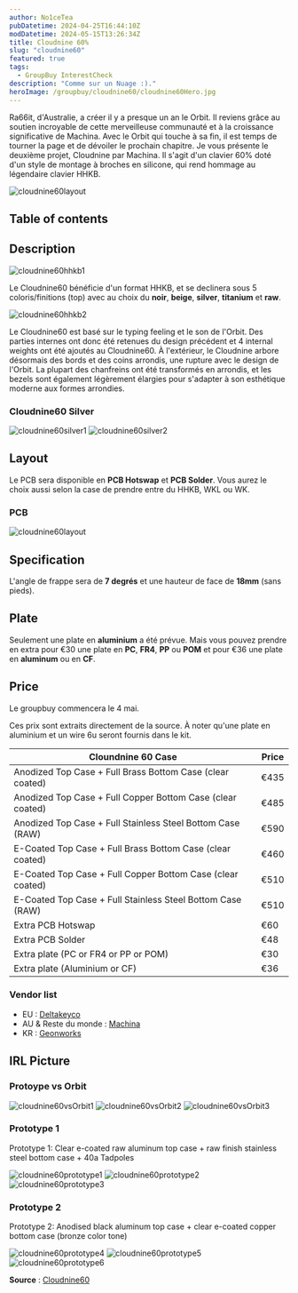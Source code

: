 ```yaml
---
author: No1ceTea
pubDatetime: 2024-04-25T16:44:10Z
modDatetime: 2024-05-15T13:26:34Z
title: Cloudnine 60%
slug: "cloudnine60"
featured: true
tags:
  - GroupBuy InterestCheck
description: "Comme sur un Nuage :)."
heroImage: /groupbuy/cloudnine60/cloudnine60Hero.jpg
---
```


Ra66it, d'Australie, a créer il y a presque un an le Orbit. Il reviens grâce au soutien incroyable de cette merveilleuse communauté et à la croissance significative de Machina.
Avec le Orbit qui touche à sa fin, il est temps de tourner la page et de dévoiler le prochain chapitre.
Je vous présente le deuxième projet, Cloudnine par Machina. Il s'agit d'un clavier 60% doté d'un style de montage à broches en silicone, qui rend hommage au légendaire clavier HHKB.

![cloudnine60layout](/groupbuy/cloudnine60/cloudnine60Presentation.jpg)

## Table of contents

## Description

![cloudnine60hhkb1](/groupbuy/cloudnine60/cloudnine60hhkb1.png)

Le Cloudnine60 bénéficie d'un format HHKB, et se declinera sous 5 coloris/finitions (top) avec au choix du **noir**, **beige**, **silver**, **titanium** et **raw**.

![cloudnine60hhkb2](/groupbuy/cloudnine60/cloudnine60hhkb2.jpg)

Le Cloudnine60 est basé sur le typing feeling et le son de l'Orbit. Des parties internes ont donc été retenues du design précédent et 4 internal weights ont été ajoutés au Cloudnine60.
À l'extérieur, le Cloudnine arbore désormais des bords et des coins arrondis, une rupture avec le design de l'Orbit. La plupart des chanfreins ont été transformés en arrondis, et les bezels sont également légèrement élargies pour s'adapter à son esthétique moderne aux formes arrondies.

### Cloudnine60 Silver

![cloudnine60silver1](/groupbuy/cloudnine60/cloudnine60silver1.jpg)
![cloudnine60silver2](/groupbuy/cloudnine60/cloudnine60silver2.jpg)

## Layout

Le PCB sera disponible en **PCB Hotswap** et **PCB Solder**. Vous aurez le choix aussi selon la case de prendre entre du HHKB, WKL ou WK.

### PCB

![cloudnine60layout](/groupbuy/cloudnine60/cloudnine60layout.jpg)

## Specification

L'angle de frappe sera de **7 degrés** et une hauteur de face de **18mm** (sans pieds).

## Plate

Seulement une plate en **aluminium** a été prévue. Mais vous pouvez prendre en extra pour €30 une plate en **PC**, **FR4**, **PP** ou **POM** et pour €36 une plate en **aluminum** ou en **CF**.

## Price

Le groupbuy commencera le 4 mai.

Ces prix sont extraits directement de la source. À noter qu'une plate en aluminium et un wire 6u seront fournis dans le kit.

| Cloundnine 60 Case                                         | Price |
| ---------------------------------------------------------- | ----- |
| Anodized Top Case + Full Brass Bottom Case (clear coated)  | €435  |
| Anodized Top Case + Full Copper Bottom Case (clear coated) | €485  |
| Anodized Top Case + Full Stainless Steel Bottom Case (RAW) | €590  |
| E-Coated Top Case + Full Brass Bottom Case (clear coated)  | €460  |
| E-Coated Top Case + Full Copper Bottom Case (clear coated) | €510  |
| E-Coated Top Case + Full Stainless Steel Bottom Case (RAW) | €510  |
| Extra PCB Hotswap                                          | €60   |
| Extra PCB Solder                                           | €48   |
| Extra plate (PC or FR4 or PP or POM)                       | €30   |
| Extra plate (Aluminium or CF)                              | €36   |

### Vendor list

- EU : [Deltakeyco](https://deltakeyco.com/collections/cloudnine-60/products/group-buy-cloudnine-60)
- AU & Reste du monde : [Machina](https://machina.mx/products/cloudnine)
- KR : [Geonworks](https://geon.works/products/gb-cloud-nine)

## IRL Picture

### Protoype vs Orbit

![cloudnine60vsOrbit1](/groupbuy/cloudnine60/cloudnine60vsOrbit1.jpg)
![cloudnine60vsOrbit2](/groupbuy/cloudnine60/cloudnine60vsOrbit2.jpg)
![cloudnine60vsOrbit3](/groupbuy/cloudnine60/cloudnine60vsOrbit3.jpg)

### Prototype 1

Prototype 1: Clear e-coated raw aluminum top case + raw finish stainless steel bottom case + 40a Tadpoles

![cloudnine60prototype1](/groupbuy/cloudnine60/cloudnine60prototype1.jpg)
![cloudnine60prototype2](/groupbuy/cloudnine60/cloudnine60prototype2.jpg)
![cloudnine60prototype3](/groupbuy/cloudnine60/cloudnine60prototype3.jpg)

### Prototype 2

Prototype 2: Anodised black aluminum top case + clear e-coated copper bottom case (bronze color tone)

![cloudnine60prototype4](/groupbuy/cloudnine60/cloudnine60prototype4.jpg)
![cloudnine60prototype5](/groupbuy/cloudnine60/cloudnine60prototype5.jpg)
![cloudnine60prototype6](/groupbuy/cloudnine60/cloudnine60prototype6.jpg)

**Source** : [Cloudnine60](https://geekhack.org/index.php?topic=121804.0)

